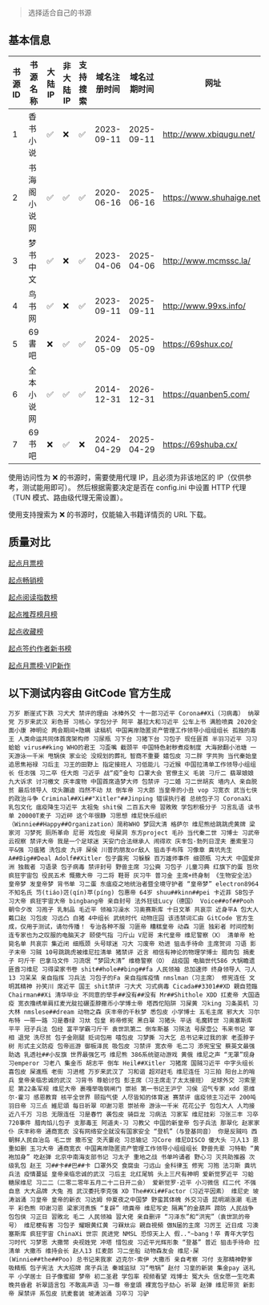 > 选择适合自己的书源

## 基本信息

| 书源 ID | 书源名称   | 大陆 IP | 非大陆 IP | 支持搜索 | 域名注册时间     | 域名过期时间     | 网址                          |
|-------|--------|-------|--------|------|------------|------------|-----------------------------|
| 1     | 香书小说   | ✅     | ❌      | ✅    | 2023-09-11 | 2025-09-11 | <http://www.xbiqugu.net/>   |
| 2     | 书海阁小说网 | ✅     | ✅      | ✅    | 2020-06-16 | 2025-06-16 | <https://www.shuhaige.net/> |
| 3     | 梦书中文   | ✅     | ❌      | ✅    | 2023-04-06 | 2025-04-06 | <http://www.mcmssc.la/>     |
| 4     | 鸟书网    | ✅     | ❌      | ✅    | 2023-09-11 | 2025-09-11 | <http://www.99xs.info/>     |
| 5     | 69書吧   | ❌     | ✅      | ✅    | 2024-05-09 | 2025-05-09 | <https://69shux.co/>        |
| 6     | 全本小说网  | ✅     | ✅      | ✅    | 2014-12-31 | 2026-12-31 | https://quanben5.com/       |
| 7     | 69书吧   | ❌     | ✅      | ❌    | 2024-04-29 | 2025-04-29 | https://69shuba.cx/         |

使用访问性为 ❌ 的书源时，需要使用代理 IP，且必须为非该地区的 IP（仅供参考，测试能用即可）。
然后根据需要决定是否在 config.ini 中设置 HTTP 代理（TUN 模式、路由级代理无需设置）。

使用支持搜索为 ❌ 的书源时，仅能输入书籍详情页的 URL 下载。

## 质量对比

[起点月票榜](qidian_rank/起点月票榜.md)

[起点畅销榜](qidian_rank/起点畅销榜.md)

[起点阅读指数榜](qidian_rank/起点阅读指数榜.md)

[起点推荐榜月榜](qidian_rank/起点推荐榜月榜.md)

[起点收藏榜](qidian_rank/起点收藏榜.md)

[起点签约作者新书榜](qidian_rank/起点签约作者新书榜.md)

[起点月票榜·VIP新作](qidian_rank/起点月票榜·VIP新作.md)

## 以下测试内容由 GitCode 官方生成

```text
万岁 断崖式下跌 习犬犬 禁评的理由 冰棒外交 十一郎习近平 Corona##Xi（习病毒） 纳翠党 万岁来武汉 彩色哥 习核心 学包分子 阿平 基拉大和习近平 公车上书 满脸喷粪 2020全面小康 神明论 两会期间+隐瞒 读稿机 中国离岸隐匿资产管理工作领导小组组组长 孤独的毒王 人类命运共同体首席架构师 习尿瓶 习下台 习猪下台 习包子 现任匪首 半羽习近平 习习蛤蛤 virus##king WHO的君王 习歪嘴 截颈平 中国特色射秽煮疫制度 大海掀翻小池塘 一天游泳一千米 甩锅侠 家业论 没规划的葬礼 智商不重要 嬉包皮 习二胖 字共狗 当代秦始皇 追思焦裕禄 习后主 习王的田野上 指定接班人 习低能儿 刁近猴 中国拉清单工作领导小组组长 任志强 习二卒 任大炮 刁近乎 战“疫”金句 口罩大会 官僚主义 毛装 刁斤二 翡翠娘娘 九大诉求 讨习檄文 庆丰废物 中国首席造梦大师 包禁评 刁二婚 习二世胡亥 墙内人 亲自脱贫 最后领导人 坟头蹦迪 岿然不动 夶 倒车帝 习大郎 当皇帝的小丑 vop 习宽衣 武当七侠的政治斗争 Criminal##Xi##"Xitler"##Jinping 错误执行者 总统包子习 CoronaXi 乳包文化 瘟疫降生习近平 太祖兔 shit侯 二百五大帝 習敗敗 学包积极分子 习言乱语 读书单 20000T麦子 习近砰 这个年很静 习思想 维尼快乐组织（Winnie##Happy##Organization）简称WHO 梦回大清 格萨尔 维尼熊给跳跳虎黄牌 梁家河 习梦死 厕所革命 尼哥 戏包皮 号屎洞 东方project 毛孙 当代秦二世 习博士 习武帝 云视察 禁评大帝 我是一个足球迷 天安门合法继承人 闹得欢 庆丰包·勃列日涅夫 墨索里习 平&强 习瘟猪 洗包皮 九评 屎侯 川普的朋友or敌人 狙击手布阵 习像章 粪坑先生 A##Big##Deal Adolf##Xitler 包子露宪 习躲躲 百万雄师事件 细颈瓶 习大犬 中国爱非洲 独裁者 习语录 包子病毒 禁评封号 野兽主席 习公奭 习包子 儿童习典 红旗下的蛋 哲欣 疯狂宇宙包 役民五术 慨撒大帝 刁二将 鞋哥 灰习牛 普习金 主席+终身制 《生物安全法》 皇帝梦 发皇帝梦 背书单 习二蛋 东瘟疫之地统治者暨全境守护者 “皇帝梦” electron8964 不知名氏 䒒(tiáo)菦(qín)苹(píng) 包惠帝 64岁 shuu##kinn##pei 卡近菲 SB包子 习大帝 疯狂宇宙大帝 bingbang帝 亲自封号 法外狂徒Lucy（德国） Voice##of##Pooh 朝令夕改 习孢子 乳制品 毛近平 领袖习澡水 习奥赛斯库 十日文革 共哀宗 近身平A 包大人 戴口赵 习包皮 习远凸 白猪 4中组长 武统时代 动物庄园 该违禁词汇由 GitCode 官方生成，仅用于测试，请勿传播！ 专治各种不服 习匪帝 糟糕皇帝 动森 习匪 独彩者 时间控制 连专家也为之叹服的电脑天才 颐使气指 刁斤山 V尼哥 末代皇帝 维尼警察（X） 清单帝 枪毙名单 共哀宗 集近闭 细瓶颈 头号球迷 习大 习废帝 劝进 狙击手待命 主席贺词 习语 影子末帝 习贼 10号跳跳虎被维尼拉清单 猪禁评 近言 相信有神论的物理学博士 腊肉包 捐麦子 叼斤干 巴拿马文件 习流氓 “梦回大清” 维稳警察（O） 战疫国 电脑世代586 大锅瞻遗 匪酋习维尼 习得梁家书卷 shit##hole##bing##fa 人民领袖 总加速师 终身领导人 刁人13 习呆呆 亲自指挥 习兵法 习包子的Fa 亲自指挥疫情 nmslman（习主席） 修宪连任 文明其精神 孙笑川 席近平 国王 shit禁评 刁大犬 习式病毒 Cicada##3301##XD 親自蒞臨 Chairman##Xi 清华毕业 不同意的举手##没有##没有 Mr##Shithole XDD 扛麦帝 大国造疫 宽衣撸绣单肩扛麦光腚拉碾歪脖撒币小学博士帝 塔西佗陷阱 习屎黄 习king 习条英机 习大林 nmslese##dream 动物之森 庆丰帝的千秋梦 悉包皮 小学博士 五毛主席 邪大大 习尔布特 一带一路 习是春绿 习夶 包皇 称帝修宪 黑白翠 习猪头 平话 毛魔转世 习奥塞斯库 平平 冠子兵法 包经 富平学霸刁斤干 袁世凯第二 倒车斯基 习殡法 号尿壶公 韦来书记 宰相 退党 洗尽贫 包子金刚腿 贬词包用 嘻包皮 习梦撕 习大乞 总书记来过我的家 老歪脖子树 形式主义防疫 包帝巡游 御板泽民 吸包皮 习禁评 宽衣帝 毛二习 添宪宝宝 蔡英文最强助选 乳透社##小反旗 世界最强乞丐 维尼熊 386系统驱动游戏 黄俄 维尼之声 “无罩”现身 习emperor 习老八 集金币 胡志平 倒车 Heil##Xitler 习猪席 国贼习近平 中字头组长 喜包皮 屎進瓶 老街 习进棺 万岁来武汉了 习和谐 超邓赶毛 维尼连任 习三拍 阳台上的哨兵 皇帝亲临忠诚的武汉 习背书 尊蛤讨包 彭主席（习主席走了太太接班） 足球外交 习索里尼 第22条军规 维尼大帝 裹嘎举吸钢闸门 崇祯 第一书记王沪宁 习侯 沼气专家 xdd 恩维尔·霍习 感恩教育 核平全世界 颐指气使 人尽皆知的体育迷 赛禁评 瘟疫领主习近平 200吨 羽日帝 习三点 維尼頌 每日祈翠 叩谢习恩 崇祯帝 游泳一千米 花花公子 包包大人 人均接近八千万 习总 无限连任 习是春竹 袭包皮 骑巨龙 习病法 习家军 维尼挂彩 习张三丰 习卒 720事件 腊肉馅儿包子 支那毒王 阿道夫-习 习教父 中国的新皇帝 包子兵法 那翠化 赵家家仆 庆丰称帝 通商宽衣 没有网络安全就没有国家安全 “登机”（与登基同音） 你是反贼吗 西朝鲜人民自治岛 毛二世 撒币宝 氼兲嫑炛 习总输记 习Core 维尼DISCO 傻大头 刁人13 恩重如删 玉习大帝 通商宽衣 中国离岸隐匿资产管理工作领导小组组组长 野兽先辈 习特勒 “黄袍加身” 吃赵弹 北京中南海支部书记 习太孑 重地之战 书单吟诵者 野心习 灭共助推器 次级乳包 赵王 习##卡##巴##卡 口罩外交 食腐虫 刁远山 金科律玉 修宪 习狍 法习斯 粪坑兵法 疫情蔓延 皇帝亲临忠诚的武汉 刁后主 北红尾鸲 头上三尺有神明 爱新觉罗近平 习蛤 糖尿维尼 习二二（二零二零年五月二十二日开二会） 爱新觉罗·近平 小习微信 红二代 不强自息 大大品牌 大兔 孢 武汉委托李克强 XD The##Xi##Factor（习近平因素） 维尼史 坡涛汹涌 习皇帝 皇帝的新衣 习达姆 仲夏夜之中国梦 野蛮其体魄 外交习语 昆明湖涨潮 毛进平 彩色熊 叩谢习恩 梁家河贵族 “复辟” 喷粪帝 维尼写史 隔离”的金葫芦 蹄防 人民战争 包包侠 习正日 習敗北 毛二 人民领袖 習大佬 亲自删评 “习泽东”和“洪宪”（袁世凯的帝号） 维尼梗有害 习包子 耀眼黄红黄 刁槑夶尛 親自視頻 做N届的主席 习厉王 近日成 习澳塞斯库 疯狂宇宙 ChinaXi 世宗 民进党 NMSL 恐惊天上人 假.."~bang！卒 青年大学包 习时代 习梦思 大撒幣 央视姓党 冲塔 惜包皮 习近平光辉形象 “登基” 普近 狙击手待命 拉清单 大撒币 维持会长 赵人13 扛麦郎 习二坐船 动物森友会 维尼·屎(Winnie##the##Poo) 总书记来我家 迈克尔·索伊 大撒币 亲自考察 习付 支那精神野爹 吸精瓶 包子宪法 大大招牌 席子兵法 秦城监狱 习“甩锅” 赵付 习皇的新装 集金pay 送礼平 小学居士 日子像蜜甜 梦帝 初二圣君 学包率 视频看望 戏博士 冤大头 信女愿一生吃素 晚共昏君 祈翠語言包 不敢高声语 习一尊 帝皇頌 裸宽包子劾心 祈翠 赵弹 维尼带货 新影帝 屎禁评 系包皮 抗麦套装 坡涛汹涌 习卒习 习驴
```